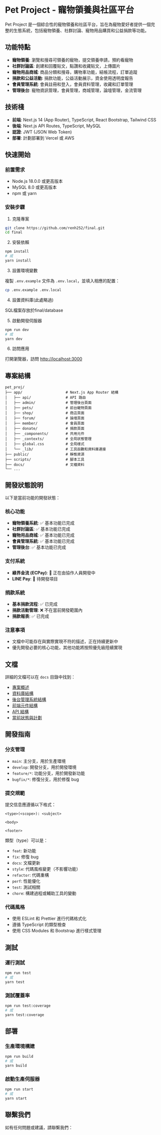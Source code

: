 # Pet Project - 寵物領養與社區平台

Pet Project 是一個綜合性的寵物領養和社區平台，旨在為寵物愛好者提供一個完整的生態系統，包括寵物領養、社群討論、寵物用品購買和公益捐款等功能。

## 功能特點

- **寵物領養**: 瀏覽和搜尋可領養的寵物，提交領養申請，預約看寵物
- **社群討論區**: 創建和回覆貼文，點讚和收藏貼文，上傳圖片
- **寵物用品商城**: 商品分類和搜尋，購物車功能，結帳流程，訂單追蹤
- **捐款和公益活動**: 捐款功能，公益活動展示，資金使用透明度報告
- **會員管理系統**: 會員註冊和登入，會員資料管理，收藏和訂單管理
- **管理後台**: 寵物資訊管理，會員管理，商城管理，論壇管理，金流管理

## 技術棧

- **前端**: Next.js 14 (App Router), TypeScript, React Bootstrap, Tailwind CSS
- **後端**: Next.js API Routes, TypeScript, MySQL
- **認證**: JWT (JSON Web Token)
- **部署**: 計劃部署到 Vercel 或 AWS

## 快速開始

### 前置需求

- Node.js 18.0.0 或更高版本
- MySQL 8.0 或更高版本
- npm 或 yarn

### 安裝步驟

1. 克隆專案

```bash
git clone https://github.com/renh252/final.git
cd final
```

2. 安裝依賴

```bash
npm install
# 或
yarn install
```

3. 設置環境變數

複製 `.env.example` 文件為 `.env.local`，並填入相應的配置：

```bash
cp .env.example .env.local
```

4. 設置資料庫(此處略過)

SQL檔案存放於final/database


5. 啟動開發伺服器

```bash
npm run dev
# 或
yarn dev
```

6. 訪問應用

打開瀏覽器，訪問 [http://localhost:3000](http://localhost:3000)

## 專案結構

```
pet_proj/
├── app/                    # Next.js App Router 結構
│   ├── api/                # API 路由
│   ├── admin/              # 管理後台頁面
│   ├── pets/               # 前台寵物頁面
│   ├── shop/               # 商店頁面
│   ├── forum/              # 論壇頁面
│   ├── member/             # 會員頁面
│   ├── donate/             # 捐款頁面
│   ├── _components/        # 共用元件
│   ├── _contexts/          # 全局狀態管理
│   ├── global.css          # 全局樣式
│   └── _lib/               # 工具函數和資料庫連接
├── public/                 # 靜態資源
├── scripts/                # 腳本工具
├── docs/                   # 文檔資料
└── ...
```

## 開發狀態說明

以下是當前功能的開發狀態：

### 核心功能

- **寵物領養系統**: ✅ 基本功能已完成
- **社群討論區**: ✅ 基本功能已完成
- **寵物用品商城**: ✅ 基本功能已完成
- **會員管理系統**: ✅ 基本功能已完成
- **管理後台**: ✅ 基本功能已完成

### 支付系統

- **綠界金流 (ECPay)**: 🔄 正在由協作人員開發中
- **LINE Pay**: 📝 待開發項目

### 捐款系統

- **基本捐款流程**: ✅ 已完成
- **捐款活動管理**: ❌ 不在當前開發範圍內
- **捐款報表**: ✅ 已完成

### 注意事項

- 文檔中可能存在與實際實現不符的描述，正在持續更新中
- 優先開發必要的核心功能，其他功能將按照優先級陸續實現

## 文檔

詳細的文檔可以在 `docs` 目錄中找到：

- [專案概述](./docs/project-overview.md)
- [資料庫結構](./docs/database-structure.md)
- [後台管理系統結構](./docs/admin-structure.md)
- [前端元件結構](./docs/frontend-components.md)
- [API 結構](./docs/api-structure.md)
- [當前狀態與計劃](./docs/current-status.md)

## 開發指南

### 分支管理

- `main`: 主分支，用於生產環境
- `develop`: 開發分支，用於開發環境
- `feature/*`: 功能分支，用於開發新功能
- `bugfix/*`: 修復分支，用於修復 bug

### 提交規範

提交信息應遵循以下格式：

```
<type>(<scope>): <subject>

<body>

<footer>
```

類型（type）可以是：

- `feat`: 新功能
- `fix`: 修復 bug
- `docs`: 文檔更新
- `style`: 代碼風格變更（不影響功能）
- `refactor`: 代碼重構
- `perf`: 性能優化
- `test`: 測試相關
- `chore`: 構建過程或輔助工具的變動

### 代碼風格

- 使用 ESLint 和 Prettier 進行代碼格式化
- 遵循 TypeScript 的類型檢查
- 使用 CSS Modules 和 Bootstrap 進行樣式管理

## 測試

### 運行測試

```bash
npm run test
# 或
yarn test
```

### 測試覆蓋率

```bash
npm run test:coverage
# 或
yarn test:coverage
```

## 部署

### 生產環境構建

```bash
npm run build
# 或
yarn build
```

### 啟動生產伺服器

```bash
npm run start
# 或
yarn start
```



## 聯繫我們

如有任何問題或建議，請聯繫我們：
